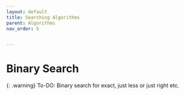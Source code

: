 ```yaml
---
layout: default
title: Searching Algorithms
parent: Algorithms
nav_order: 5


---
```


# Binary Search



{: .warning}
To-DO: Binary search for exact, just less or just right etc.

